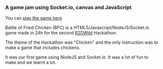 ### A game jam using Socket.io, canvas and JavaScript

You can [play the game here](https://chickathon.herokuapp.com/)

Battle of Fried Chicken (BFC) is a HTML5/Javascript/NodeJS/Socket.io game made in 24h for the second [R2DWild](https://portfolio-r2dwild.netlify.app/) Hackathon.

The theme of the Hackathon was "Chicken" and the only instruction was to make a game that includes chickens.

It was our first game using NodeJS and Socket.io. It was a lot of fun to make and we learnt a lot.
